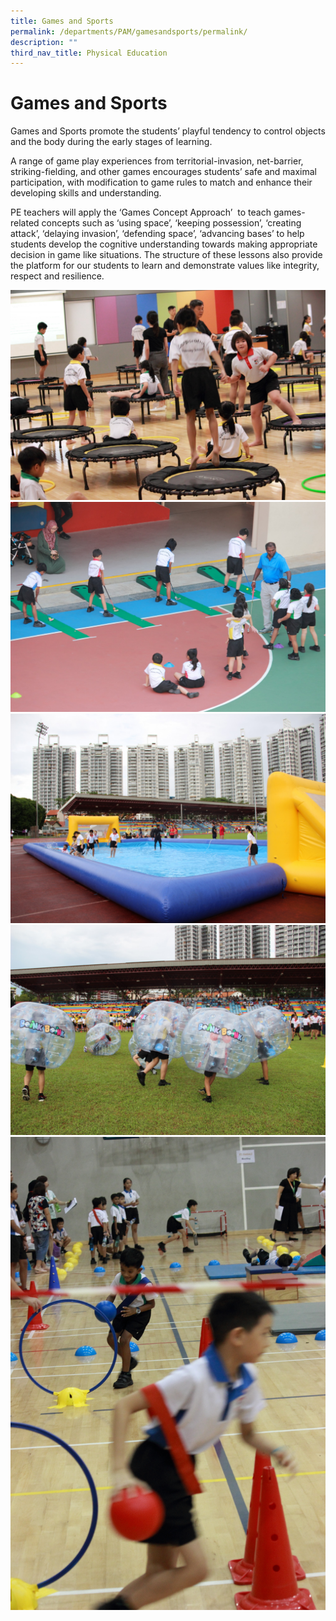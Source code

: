 ```yaml
---
title: Games and Sports
permalink: /departments/PAM/gamesandsports/permalink/
description: ""
third_nav_title: Physical Education
---
```


Games and Sports
================
Games and Sports promote the students’ playful tendency to control objects and the body during the early stages of learning.

A range of game play experiences from territorial-invasion, net-barrier, striking-fielding, and other games encourages students’ safe and maximal participation, with modification to game rules to match and enhance their developing skills and understanding.

PE teachers will apply the ‘Games Concept Approach’  to teach games-related concepts such as ‘using space’, ‘keeping possession’, ‘creating attack’, ‘delaying invasion’, ‘defending space’, ‘advancing bases’ to help students develop the cognitive understanding towards making appropriate decision in game like situations. The structure of these lessons also provide the platform for our students to learn and demonstrate values like integrity, respect and resilience.

![](/images/games%20sports%202.jpg)
![](/images/games%20sports%203.jpg)
![](/images/games%20sports%204.jpg)
![](/images/games%20sports%205.jpg)
![](/images/games%20sports_1.jpg)
